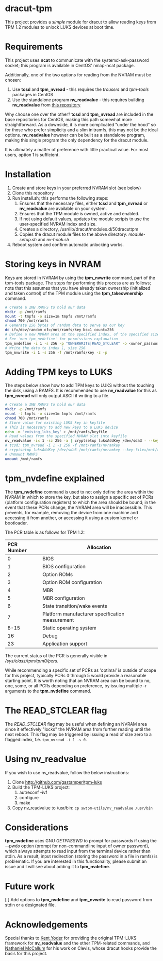 # dracut-tpm
This project provides a *simple* module for dracut to allow reading keys from TPM 1.2 modules to unlock LUKS devices at boot time.

# Requirements
This project uses **ncat** to communicate with the systemd-ask-password socket; this program is available in CentOS' nmap-ncat package.  

Additionally, one of the two options for reading from the NVRAM must be chosen:
1. Use **tcsd** and **tpm_nvread** - this requires the *trousers* and *tpm-tools* packages in CentOS
2. Use the standalone program **nv_readvalue** - this requires building **nv_readvalue** from [this repository](http://github.com/gastamper/tpm-luks)

Why choose one over the other?
**tcsd** and **tpm_nvread** are included in the base repositories for CentOS, making this path somewhat more straightforward.  As a downside, it is more complicated "under the hood" so for those who prefer simplicity and a slim initramfs, this may not be the ideal options.  **nv_readvalue** however can be built as a standalone program, making this single program the only dependency for the dracut module.

It is ultimately a matter of preference with little practical value.  For most users, option 1 is sufficient.

# Installation
1. Create and store keys in your preferred NVRAM slot (see below)
2. Clone this repository
3. Run install.sh; this performs the following steps:
   1. Ensures that the necessary files, either **tcsd** and **tpm_nvread** or **nv_readvalue** are available on your system.
   2. Ensures that the TPM module is owned, active and enabled.
   3. If not using default values, updates the module scripts to use the user-specified NVRAM index and size.
   4. Creates a directory, /usr/lib/dracut/modules.d/50dracuttpm
   5. Copies the dracut module files to the above directory: *module-setup.sh* and *nv-hook.sh*
4. Reboot system and confirm automatic unlocking works.

# Storing keys in NVRAM
Keys are stored in NVRAM by using the **tpm_nvwrite** command, part of the tpm-tools package.  The steps for performing this process are as follows; note that this assumes that you have already taken ownership (initialized and taken control) of the TPM module using the **tpm_takeownership** command.
```sh
# Create a 1MB RAMFS to hold our data
mkdir -p /mnt/ramfs
mount -t tmpfs -o size=1m tmpfs /mnt/ramfs
chmod 700 /mnt/ramfs
# Generate 256 bytes of random data to serve as our key
dd if=/dev/random of=/mnt/ramfs/key bs=1 count=256
# Define a new NVRAM area at the specified index, of the specified size
# See 'man tpm_nvdefine' for permissions explanation
tpm_nvdefine -i 1 -s 256 -p "OWNERWRITE|READ_STCLEAR" -o <owner_password> [-r <PCR1> -r <PCR2> ... n]
# Write the data to index 1, size 256
tpm_nvwrite -i 1 -s 256 -f /mnt/ramfs/key -z -p
```

# Adding TPM keys to LUKS
The steps below show how to add TPM keys to LUKS without the touching the disk, using a RAMFS.  It is recommended to use **nv_readvalue** for this as **tpm_nvread** will only output ASCII if writing to a file.
```sh
# Create a 1MB RAMFS to hold our data
mkdir -p /mnt/ramfs
mount -t tmpfs -o size=1m tmpfs /mnt/ramfs
chmod 700 /mnt/ramfs
# Store value for existing LUKS key in keyfile
# This is necessary to add new keys to a LUKS device
echo -n "exising_luks_key" > /mnt/ramfs/keyfile
# Read values from the specified NVRAM slot into keyfile
nv_readvalue -ix 1 -sz 256 -a | cryptsetup luksAddKey /dev/sda3 - --key-file=/mnt/ramfs/keyfile
# tcsd; tpm_nvread -i 1 -s 256 -f /mnt/ramfs/nvramkey
# cryptsetup luksAddKey /dev/sda3 /mnt/ramfs/nvramkey --key-file=/mnt/ramfs/keyfile
# Unmount RAMFS
umount /mnt/ramfs
```

# tpm_nvdefine explained
The **tpm_nvdefine** command is used to not only define the area within the NVRAM in which to store the key, but also to assign a specific set of PCRs (platform configuration registers) to which the area should be bound; in the event that these PCRs change, the NVRAM area will be inaccessible.  This prevents, for example, removing the device from one machine and accessing it from another, or accessing it using a custom kernel or bootloader.

The PCR table is as follows for TPM 1.2:

| PCR Number | Allocation       |
| :---------- | ---------------- |
|0           | BIOS             |
|1         | BIOS configuration |
|2         | Option ROMs |
|3         | Option ROM configuration |
|4         | MBR |
|5         | MBR configuration |
|6         | State transition/wake events |
|7         | Platform manufacturer specification measurement |
|8-15         | Static operating system |
|16         | Debug |
|23         | Application support |

The current status of the PCR is generally visible in */sys/class/tpm/tpm0/pcrs*.

While recommending a specific set of PCRs as 'optimal' is outside of scope for this project, typically PCRs 0 through 5 would provide a reasonable starting point.  It is worth noting that an NVRAM area can be bound to no, one, some, or all PCRs depending on preference, by issuing multiple -r arguments to the **tpm_nvdefine** command.

# The READ_STCLEAR flag
The *READ_STCLEAR* flag may be useful when defining an NVRAM area since it effectively "locks" the NVRAM area from further reading until the next reboot.  This flag may be triggered by issuing a read of size zero to a flagged index, f.e. `tpm_nvread -i 1 -s 0`.

# Using nv_readvalue
If you wish to use nv_readvalue, follow the below instructions:
1. Clone http://github.com/gastamper/tpm-luks
2. Build the TPM-LUKS project:
   1. autreconf -ivf
   2. configure
   3. make
3. Copy nv_readvalue to /usr/bin: `cp swtpm-utils/nv_readvalue /usr/bin`

# Considerations
**tpm_nvdefine** uses GNU _GETPASSWD_ to prompt for passwords if using the --pwdo option (prompt for non-commandline input of owner password), which always attempts to read input from the terminal device rather than stdin.  As a result, input redirection (storing the password in a file in ramfs) is problematic.  If you are interested in this functionality, please submit an issue and I will see about adding it to **tpm_nvdefine**.

# Future work
[ ] Add options to **tpm_nvdefine** and **tpm_nvwrite** to read password from stdin or a designated file.

# Acknowledgements
Special thanks to [Kent Yoder](https://github.com/shpedoikal) for providing the original TPM-LUKS framework for **nv_readvalue** and the other TPM-related commands, and [Nathaniel McCallum](https://npmccallum.gitlab.io/about/) for his work on Clevis, whose dracut hooks provide the basis for this project.

